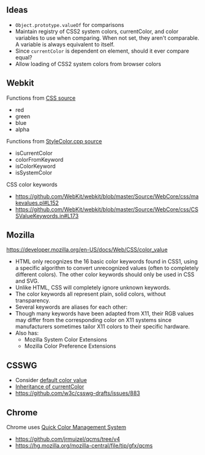 ## Ideas

- `Object.prototype.valueOf` for comparisons
- Maintain registry of CSS2 system colors, currentColor, and color variables to use when comparing. When not set, they aren't comparable. A variable is always equivalent to itself.
- Since `currentColor` is dependent on element, should it ever compare equal?
- Allow loading of CSS2 system colors from browser colors

## Webkit

Functions from [CSS source](https://github.com/WebKit/webkit/tree/master/Source/WebCore/css)
- red
- green
- blue
- alpha

Functions from [StyleColor.cpp source](https://github.com/WebKit/webkit/blob/master/Source/WebCore/css/StyleColor.cpp)
- isCurrentColor
- colorFromKeyword
- isColorKeyword
- isSystemColor

CSS color keywords
- https://github.com/WebKit/webkit/blob/master/Source/WebCore/css/makevalues.pl#L152
- https://github.com/WebKit/webkit/blob/master/Source/WebCore/css/CSSValueKeywords.in#L173

## Mozilla

https://developer.mozilla.org/en-US/docs/Web/CSS/color_value
- HTML only recognizes the 16 basic color keywords found in CSS1, using a specific algorithm to convert unrecognized values (often to completely different colors). The other color keywords should only be used in CSS and SVG.
- Unlike HTML, CSS will completely ignore unknown keywords.
- The color keywords all represent plain, solid colors, without transparency.
- Several keywords are aliases for each other:
- Though many keywords have been adapted from X11, their RGB values may differ from the corresponding color on X11 systems since manufacturers sometimes tailor X11 colors to their specific hardware.
- Also has:
  - Mozilla System Color Extensions
  - Mozilla Color Preference Extensions

## CSSWG

- Consider [default color value](https://github.com/w3c/csswg-drafts/issues/1851)
- [Inheritance of currentColor](https://github.com/w3c/csswg-drafts/issues/1510)
- https://github.com/w3c/csswg-drafts/issues/883

## Chrome

Chrome uses [Quick Color Management System](chrome://credits/)
- https://github.com/jrmuizel/qcms/tree/v4
- https://hg.mozilla.org/mozilla-central/file/tip/gfx/qcms